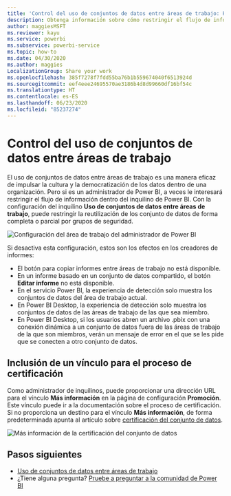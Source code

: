 ```yaml
---
title: 'Control del uso de conjuntos de datos entre áreas de trabajo: Power BI'
description: Obtenga información sobre cómo restringir el flujo de información en el inquilino de Power BI.
author: maggiesMSFT
ms.reviewer: kayu
ms.service: powerbi
ms.subservice: powerbi-service
ms.topic: how-to
ms.date: 04/30/2020
ms.author: maggies
LocalizationGroup: Share your work
ms.openlocfilehash: 385f7278f7fdd55ba76b1b559674040f6513924d
ms.sourcegitcommit: eef4eee24695570ae3186b4d8d99660df16bf54c
ms.translationtype: HT
ms.contentlocale: es-ES
ms.lasthandoff: 06/23/2020
ms.locfileid: "85237274"
---
```

# <a name="control-the-use-of-datasets-across-workspaces"></a>Control del uso de conjuntos de datos entre áreas de trabajo

El uso de conjuntos de datos entre áreas de trabajo es una manera eficaz de impulsar la cultura y la democratización de los datos dentro de una organización. Pero si es un administrador de Power BI, a veces le interesará restringir el flujo de información dentro del inquilino de Power BI. Con la configuración del inquilino **Uso de conjuntos de datos entre áreas de trabajo**, puede restringir la reutilización de los conjunto de datos de forma completa o parcial por grupos de seguridad.

![Configuración del área de trabajo del administrador de Power BI](media/service-datasets-admin-across-workspaces/power-bi-admin-workspace-settings.png)

Si desactiva esta configuración, estos son los efectos en los creadores de informes:

- El botón para copiar informes entre áreas de trabajo no está disponible. 
- En un informe basado en un conjunto de datos compartido, el botón **Editar informe** no está disponible.
- En el servicio Power BI, la experiencia de detección solo muestra los conjuntos de datos del área de trabajo actual.
- En Power BI Desktop, la experiencia de detección solo muestra los conjuntos de datos de las áreas de trabajo de las que sea miembro.
- En Power BI Desktop, si los usuarios abren un archivo .pbix con una conexión dinámica a un conjunto de datos fuera de las áreas de trabajo de la que son miembros, verán un mensaje de error en el que se les pide que se conecten a otro conjunto de datos.

## <a name="provide-a-link-for-the-certification-process"></a>Inclusión de un vínculo para el proceso de certificación

Como administrador de inquilinos, puede proporcionar una dirección URL para el vínculo **Más información** en la página de configuración **Promoción**.  Este vínculo puede ir a la documentación sobre el proceso de certificación. Si no proporciona un destino para el vínculo **Más información**, de forma predeterminada apunta al artículo sobre [certificación del conjunto de datos](service-datasets-certify.md).

![Más información de la certificación del conjunto de datos](media/service-datasets-certify-promote/power-bi-dataset-learn-more-certification.png)

## <a name="next-steps"></a>Pasos siguientes

- [Uso de conjuntos de datos entre áreas de trabajo](service-datasets-across-workspaces.md)
- ¿Tiene alguna pregunta? [Pruebe a preguntar a la comunidad de Power BI](https://community.powerbi.com/)
